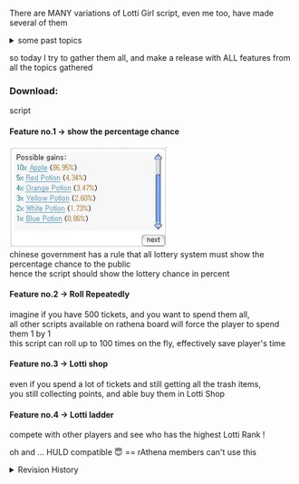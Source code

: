 There are MANY variations of Lotti Girl script, even me too, have made several of them
<details>
<summary>some past topics</summary>

https://rathena.org/board/topic/83017-pro-lotti-girl-refine-master/ <-- original  
https://rathena.org/board/topic/80167-gatcha-item-use-gold-coin-and-tcg/?do=findComment&comment=191572  
https://rathena.org/board/topic/117337-i-need-a-random-item-generator-can-anyone-help-me/?do=findComment&comment=353502  
https://rathena.org/board/topic/115288-lotti-girl-ranker-wreward/  
https://rathena.org/board/topic/65196-tcg-drainer-very-useful-to-most-of-the-servers-just-like-lotti-girl-in-pro/?do=findComment&comment=109922  
</details>

so today I try to gather them all, and make a release with ALL features from all the topics gathered

### Download:
script


#### Feature no.1 -> show the percentage chance
![screen2019Hercules030.jpg](https://raw.githubusercontent.com/AnnieRuru/customs/master/screenshots/screen2019Hercules030.jpg)  
chinese government has a rule that all lottery system must show the percentage chance to the public  
hence the script should show the lottery chance in percent

#### Feature no.2 -> Roll Repeatedly
imagine if you have 500 tickets, and you want to spend them all,  
all other scripts available on rathena board will force the player to spend them 1 by 1  
this script can roll up to 100 times on the fly, effectively save player's time

#### Feature no.3 -> Lotti shop
even if you spend a lot of tickets and still getting all the trash items,  
you still collecting points, and able buy them in Lotti Shop

#### Feature no.4 -> Lotti ladder
compete with other players and see who has the highest Lotti Rank !


oh and ... HULD compatible :innocent: == rAthena members can't use this

<details>
<summary>Revision History</summary>

1.0 -  script
</details>
